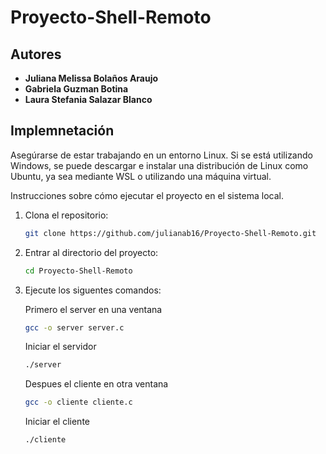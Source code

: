 # Proyecto-Shell-Remoto
## Autores 
- **Juliana Melissa Bolaños Araujo** 
- **Gabriela Guzman Botina** 
- **Laura Stefania Salazar Blanco**

## Implemnetación
Asegúrarse de estar trabajando en un entorno Linux. Si se está utilizando Windows, se puede descargar e instalar una distribución de Linux como Ubuntu, ya sea mediante WSL o utilizando una máquina virtual.

Instrucciones sobre cómo ejecutar el proyecto en el sistema local.

1. Clona el repositorio:
   ```bash
   git clone https://github.com/julianab16/Proyecto-Shell-Remoto.git
   ```
2. Entrar al directorio del proyecto:
   ```bash
   cd Proyecto-Shell-Remoto
   ```
3. Ejecute los siguentes comandos:
   
   Primero el server en una ventana
   ```bash
   gcc -o server server.c
   ```
   Iniciar el servidor
   ```bash
   ./server
   ```

   Despues el cliente en otra ventana
   ```bash
   gcc -o cliente cliente.c
   ```
   Iniciar el cliente
   ```bash
   ./cliente
   ```


